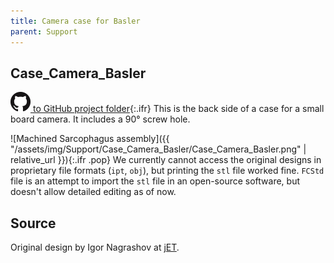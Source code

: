 ```yaml
---
title: Camera case for Basler
parent: Support
---
```


## Case_Camera_Basler

[![Open GitHub folder](/assets/img/GitHub-Mark-32px.png) to GitHub project folder](https://github.com/reiserlab/Component-Design/tree/main/Support/Case_Camera_Basler){:.ifr}
This is the back side of a case for a small board camera. It includes a 90° screw hole.

![Machined Sarcophagus assembly]({{ "/assets/img/Support/Case_Camera_Basler/Case_Camera_Basler.png" | relative_url }}){:.ifr .pop}
We currently cannot access the original designs in proprietary file formats (`ipt`, `obj`), but printing the `stl` file worked fine. `FCStd` file is an attempt to import the `stl` file in an open-source software, but doesn't allow detailed editing as of now.

## Source

Original design by Igor Nagrashov at [jET](https://www.janelia.org/support-team/janelia-experimental-technology).
